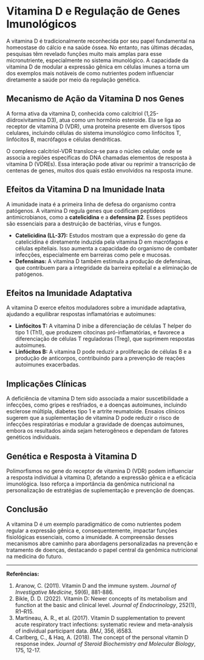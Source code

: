 # Vitamina D e Regulação de Genes Imunológicos

A vitamina D é tradicionalmente reconhecida por seu papel fundamental na homeostase do cálcio e na saúde óssea. No entanto, nas últimas décadas, pesquisas têm revelado funções muito mais amplas para esse micronutriente, especialmente no sistema imunológico. A capacidade da vitamina D de modular a expressão gênica em células imunes a torna um dos exemplos mais notáveis de como nutrientes podem influenciar diretamente a saúde por meio da regulação genética.

## Mecanismo de Ação da Vitamina D nos Genes

A forma ativa da vitamina D, conhecida como calcitriol (1,25-diidroxivitamina D3), atua como um hormônio esteroide. Ela se liga ao receptor de vitamina D (VDR), uma proteína presente em diversos tipos celulares, incluindo células do sistema imunológico como linfócitos T, linfócitos B, macrófagos e células dendríticas.

O complexo calcitriol-VDR transloca-se para o núcleo celular, onde se associa a regiões específicas do DNA chamadas elementos de resposta à vitamina D (VDREs). Essa interação pode ativar ou reprimir a transcrição de centenas de genes, muitos dos quais estão envolvidos na resposta imune.

## Efeitos da Vitamina D na Imunidade Inata

A imunidade inata é a primeira linha de defesa do organismo contra patógenos. A vitamina D regula genes que codificam peptídeos antimicrobianos, como a **catelicidina** e a **defensina β2**. Esses peptídeos são essenciais para a destruição de bactérias, vírus e fungos.

- **Catelicidina (LL-37):** Estudos mostram que a expressão do gene da catelicidina é diretamente induzida pela vitamina D em macrófagos e células epiteliais. Isso aumenta a capacidade do organismo de combater infecções, especialmente em barreiras como pele e mucosas.
- **Defensinas:** A vitamina D também estimula a produção de defensinas, que contribuem para a integridade da barreira epitelial e a eliminação de patógenos.

## Efeitos na Imunidade Adaptativa

A vitamina D exerce efeitos moduladores sobre a imunidade adaptativa, ajudando a equilibrar respostas inflamatórias e autoimunes:

- **Linfócitos T:** A vitamina D inibe a diferenciação de células T helper do tipo 1 (Th1), que produzem citocinas pró-inflamatórias, e favorece a diferenciação de células T reguladoras (Treg), que suprimem respostas autoimunes.
- **Linfócitos B:** A vitamina D pode reduzir a proliferação de células B e a produção de anticorpos, contribuindo para a prevenção de reações autoimunes exacerbadas.

## Implicações Clínicas

A deficiência de vitamina D tem sido associada a maior suscetibilidade a infecções, como gripes e resfriados, e a doenças autoimunes, incluindo esclerose múltipla, diabetes tipo 1 e artrite reumatoide. Ensaios clínicos sugerem que a suplementação de vitamina D pode reduzir o risco de infecções respiratórias e modular a gravidade de doenças autoimunes, embora os resultados ainda sejam heterogêneos e dependam de fatores genéticos individuais.

## Genética e Resposta à Vitamina D

Polimorfismos no gene do receptor de vitamina D (VDR) podem influenciar a resposta individual à vitamina D, afetando a expressão gênica e a eficácia imunológica. Isso reforça a importância da genômica nutricional na personalização de estratégias de suplementação e prevenção de doenças.

## Conclusão

A vitamina D é um exemplo paradigmático de como nutrientes podem regular a expressão gênica e, consequentemente, impactar funções fisiológicas essenciais, como a imunidade. A compreensão desses mecanismos abre caminho para abordagens personalizadas na prevenção e tratamento de doenças, destacando o papel central da genômica nutricional na medicina do futuro.

---

**Referências:**

1. Aranow, C. (2011). Vitamin D and the immune system. *Journal of Investigative Medicine*, 59(6), 881-886.
2. Bikle, D. D. (2022). Vitamin D: Newer concepts of its metabolism and function at the basic and clinical level. *Journal of Endocrinology*, 252(1), R1–R15.
3. Martineau, A. R., et al. (2017). Vitamin D supplementation to prevent acute respiratory tract infections: systematic review and meta-analysis of individual participant data. *BMJ*, 356, i6583.
4. Carlberg, C., & Haq, A. (2018). The concept of the personal vitamin D response index. *Journal of Steroid Biochemistry and Molecular Biology*, 175, 12-17.